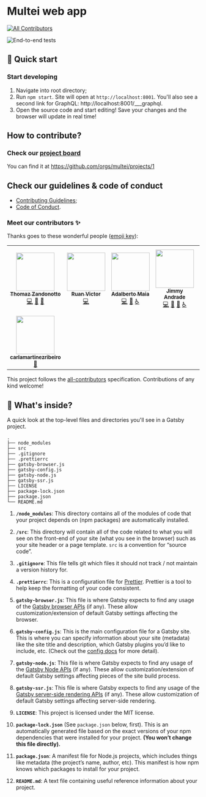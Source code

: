 # Multei web app

<!-- ALL-CONTRIBUTORS-BADGE:START - Do not remove or modify this section -->

[![All Contributors](https://img.shields.io/badge/all_contributors-8-orange.svg?style=flat-square)](#contributors-)

<!-- ALL-CONTRIBUTORS-BADGE:END -->

![End-to-end tests](https://github.com/multei/web/workflows/End-to-end%20tests/badge.svg)

## 🚀 Quick start

### Start developing

1. Navigate into root directory;
2. Run `npm start`. Site will open at `http://localhost:8001`. You'll also see a second link for GraphQL: http://localhost:8001/___graphql.
3. Open the source code and start editing!
   Save your changes and the browser will update in real time!

## How to contribute?

### Check our [project board](https://github.com/orgs/multei/projects/1)

You can find it at https://github.com/orgs/multei/projects/1

## Check our guidelines & code of conduct

- [Contributing Guidelines](https://github.com/multei/.github/blob/master/CONTRIBUTING.md);
- [Code of Conduct](https://github.com/multei/.github/blob/master/CODE_OF_CONDUCT.md).

### Meet our contributors ✨

Thanks goes to these wonderful people ([emoji key](https://allcontributors.org/docs/en/emoji-key)):

<!-- ALL-CONTRIBUTORS-LIST:START - Do not remove or modify this section -->
<!-- prettier-ignore-start -->
<!-- markdownlint-disable -->
<table>
  <tr>
    <td align="center"><a href="https://github.com/thomazmz"><img src="https://avatars3.githubusercontent.com/u/16430263?v=4" width="100px;" alt=""/><br /><sub><b>Thomaz Zandonotto</b></sub></a><br /><a href="https://github.com/multei/web/commits?author=thomazmz" title="Code">💻</a> <a href="#maintenance-thomazmz" title="Maintenance">🚧</a> <a href="#projectManagement-thomazmz" title="Project Management">📆</a></td>
    <td align="center"><a href="http://www.ruanvictor.dev"><img src="https://avatars2.githubusercontent.com/u/13110218?v=4" width="100px;" alt=""/><br /><sub><b>Ruan Victor</b></sub></a><br /><a href="https://github.com/multei/web/commits?author=ruandev" title="Code">💻</a></td>
    <td align="center"><a href="https://github.com/adalbertomaia"><img src="https://avatars0.githubusercontent.com/u/23324060?v=4" width="100px;" alt=""/><br /><sub><b>Adalberto Maia</b></sub></a><br /><a href="https://github.com/multei/web/commits?author=adalbertomaia" title="Code">💻</a> <a href="https://github.com/multei/web/issues?q=author%3Aadalbertomaia" title="Bug reports">🐛</a> <a href="#a11y-adalbertomaia" title="Accessibility">️️️️♿️</a></td>
    <td align="center"><a href="http://jimmyandrade.com"><img src="https://avatars3.githubusercontent.com/u/2307245?v=4" width="100px;" alt=""/><br /><sub><b>Jimmy Andrade</b></sub></a><br /><a href="https://github.com/multei/web/commits?author=jimmyandrade" title="Code">💻</a> <a href="https://github.com/multei/web/commits?author=jimmyandrade" title="Documentation">📖</a> <a href="https://github.com/multei/web/issues?q=author%3Ajimmyandrade" title="Bug reports">🐛</a> <a href="#a11y-jimmyandrade" title="Accessibility">️️️️♿️</a></td>
    <td align="center"><a href="https://github.com/heitorbffi"><img src="https://avatars2.githubusercontent.com/u/44254995?v=4" width="100px;" alt=""/><br /><sub><b>Heitor B. F. Fernandes Inhaquites</b></sub></a><br /><a href="#maintenance-heitorbffi" title="Maintenance">🚧</a> <a href="#projectManagement-heitorbffi" title="Project Management">📆</a></td>
    <td align="center"><a href="http://tuliooassis.github.io"><img src="https://avatars1.githubusercontent.com/u/17442350?v=4" width="100px;" alt=""/><br /><sub><b>Túlio Assis</b></sub></a><br /><a href="https://github.com/multei/web/commits?author=tuliooassis" title="Code">💻</a></td>
    <td align="center"><a href="https://github.com/lemenezes"><img src="https://avatars3.githubusercontent.com/u/8173652?v=4" width="100px;" alt=""/><br /><sub><b>Leandro Menezes Miglioli</b></sub></a><br /><a href="https://github.com/multei/web/commits?author=lemenezes" title="Code">💻</a></td>
  </tr>
  <tr>
    <td align="center"><a href="https://github.com/carlamartinezribeiro"><img src="https://avatars2.githubusercontent.com/u/51760937?v=4" width="100px;" alt=""/><br /><sub><b>carlamartinezribeiro</b></sub></a><br /><a href="#ideas-carlamartinezribeiro" title="Ideas, Planning, & Feedback">🤔</a></td>
  </tr>
</table>

<!-- markdownlint-enable -->
<!-- prettier-ignore-end -->

<!-- ALL-CONTRIBUTORS-LIST:END -->

This project follows the [all-contributors](https://github.com/all-contributors/all-contributors) specification. Contributions of any kind welcome!

## 🧐 What's inside?

A quick look at the top-level files and directories you'll see in a Gatsby project.

    .
    ├── node_modules
    ├── src
    ├── .gitignore
    ├── .prettierrc
    ├── gatsby-browser.js
    ├── gatsby-config.js
    ├── gatsby-node.js
    ├── gatsby-ssr.js
    ├── LICENSE
    ├── package-lock.json
    ├── package.json
    └── README.md

1.  **`/node_modules`**: This directory contains all of the modules of code that your project depends on (npm packages) are automatically installed.

2.  **`/src`**: This directory will contain all of the code related to what you will see on the front-end of your site (what you see in the browser) such as your site header or a page template. `src` is a convention for “source code”.

3.  **`.gitignore`**: This file tells git which files it should not track / not maintain a version history for.

4.  **`.prettierrc`**: This is a configuration file for [Prettier](https://prettier.io/). Prettier is a tool to help keep the formatting of your code consistent.

5.  **`gatsby-browser.js`**: This file is where Gatsby expects to find any usage of the [Gatsby browser APIs](https://www.gatsbyjs.org/docs/browser-apis/) (if any). These allow customization/extension of default Gatsby settings affecting the browser.

6.  **`gatsby-config.js`**: This is the main configuration file for a Gatsby site. This is where you can specify information about your site (metadata) like the site title and description, which Gatsby plugins you’d like to include, etc. (Check out the [config docs](https://www.gatsbyjs.org/docs/gatsby-config/) for more detail).

7.  **`gatsby-node.js`**: This file is where Gatsby expects to find any usage of the [Gatsby Node APIs](https://www.gatsbyjs.org/docs/node-apis/) (if any). These allow customization/extension of default Gatsby settings affecting pieces of the site build process.

8.  **`gatsby-ssr.js`**: This file is where Gatsby expects to find any usage of the [Gatsby server-side rendering APIs](https://www.gatsbyjs.org/docs/ssr-apis/) (if any). These allow customization of default Gatsby settings affecting server-side rendering.

9.  **`LICENSE`**: This project is licensed under the MIT license.

10. **`package-lock.json`** (See `package.json` below, first). This is an automatically generated file based on the exact versions of your npm dependencies that were installed for your project. **(You won’t change this file directly).**

11. **`package.json`**: A manifest file for Node.js projects, which includes things like metadata (the project’s name, author, etc). This manifest is how npm knows which packages to install for your project.

12. **`README.md`**: A text file containing useful reference information about your project.

